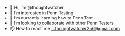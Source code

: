 - 👋 Hi, I’m @thoughtwatcher
- 👀 I’m interested in Penn Testing
- 🌱 I’m currently learning how to Penn Test
- 💞️ I’m looking to collaborate with other Penn Testers
- 📫 How to reach me ...thoughtwatcher256@gmail.com

<!---
thoughtwatcher/thoughtwatcher is a ✨ special ✨ repository because its `README.md` (this file) appears on your GitHub profile.
You can click the Preview link to take a look at your changes.
--->
